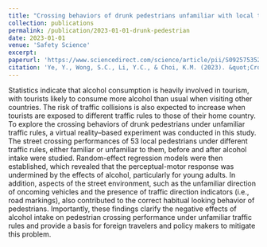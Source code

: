 ```yaml
---
title: "Crossing behaviors of drunk pedestrians unfamiliar with local traffic rules"
collection: publications
permalink: /publication/2023-01-01-drunk-pedestrian
date: 2023-01-01
venue: 'Safety Science'
excerpt:
paperurl: 'https://www.sciencedirect.com/science/article/pii/S0925753522002636'
citation: 'Ye, Y., Wong, S.C., Li, Y.C., & Choi, K.M. (2023). &quot;Crossing behaviors of drunk pedestrians unfamiliar with local traffic rules.&quot; <i>Safety Science</i>, 157, 105924.'
---
```


Statistics indicate that alcohol consumption is heavily involved in tourism, with tourists likely to consume more alcohol than usual when visiting other countries. The risk of traffic collisions is also expected to increase when tourists are exposed to different traffic rules to those of their home country. To explore the crossing behaviors of drunk pedestrians under unfamiliar traffic rules, a virtual reality–based experiment was conducted in this study. The street crossing performances of 53 local pedestrians under different traffic rules, either familiar or unfamiliar to them, before and after alcohol intake were studied. Random-effect regression models were then established, which revealed that the perceptual-motor response was undermined by the effects of alcohol, particularly for young adults. In addition, aspects of the street environment, such as the unfamiliar direction of oncoming vehicles and the presence of traffic direction indicators (i.e., road markings), also contributed to the correct habitual looking behavior of pedestrians. Importantly, these findings clarify the negative effects of alcohol intake on pedestrian crossing performance under unfamiliar traffic rules and provide a basis for foreign travelers and policy makers to mitigate this problem.
